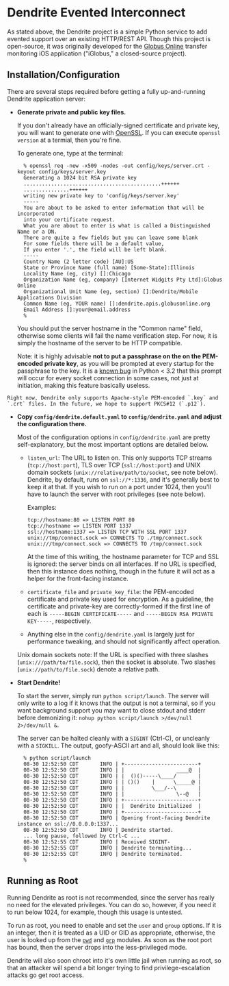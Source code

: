 Dendrite Evented Interconnect
=============================

As stated above, the Dendrite project is a simple Python service to add evented support over an existing HTTP/REST API. Though this project is open-source, it was originally developed for the [Globus Online](http://www.globusonline.org) transfer monitoring iOS application ("iGlobus," a closed-source project).

Installation/Configuration
--------------------------

There are several steps required before getting a fully up-and-running Dendrite application server:

* **Generate private and public key files.**
	
	If you don't already have an officially-signed certificate and private key, you will want to generate one with [OpenSSL](http://www.openssl.org/). If you can execute `openssl version` at a termial, then you're fine.
	
	To generate one, type at the terminal:
	
		% openssl req -new -x509 -nodes -out config/keys/server.crt -keyout config/keys/server.key
		Generating a 1024 bit RSA private key
		.............................................++++++
		...............++++++
		writing new private key to 'config/keys/server.key'
		-----
		You are about to be asked to enter information that will be incorporated
		into your certificate request.
		What you are about to enter is what is called a Distinguished Name or a DN.
		There are quite a few fields but you can leave some blank
		For some fields there will be a default value,
		If you enter '.', the field will be left blank.
		-----
		Country Name (2 letter code) [AU]:US
		State or Province Name (full name) [Some-State]:Illinois
		Locality Name (eg, city) []:Chicago
		Organization Name (eg, company) [Internet Widgits Pty Ltd]:Globus Online
		Organizational Unit Name (eg, section) []:Dendrite/Mobile Applications Division
		Common Name (eg, YOUR name) []:dendrite.apis.globusonline.org
		Email Address []:your@email.address    
		% 
	
	You should put the server hostname in the "Common name" field, otherwise some clients will fail the name verification step. For now, it is simply the hostname of the server to be HTTP compatible.
	
	Note: it is highly advisable __not to put a passphrase on the on the PEM-encoded private key__, as you will be prompted at every startup for the passphrase to the key. It is a [known bug][so1] in Python < 3.2 that this prompt will occur for every socket connection in some cases, not just at initiation, making this feature basically useless.

[so1]: http://stackoverflow.com/questions/3140011/keep-ssl-keyfile-open-in-python

	Right now, Dendrite only supports Apache-style PEM-encoded `.key` and `.crt` files. In the future, we hope to support PKCS#12 (`.p12`).

* **Copy `config/dendrite.default.yaml` to `config/dendrite.yaml` and adjust
  the configuration there.**
	
	Most of the configuration options in `config/dendrite.yaml` are pretty self-explanatory, but the most important options are detailed below.
	
	* `listen_url`: The URL to listen on. This only supports TCP streams (`tcp://host:port`), TLS over TCP (`ssl://host:port`) and UNIX domain sockets (`unix://relative/path/to/socket`, see note below). Dendrite, by default, runs on `ssl://*:1336`, and it's generally best to keep it at that. If you wish to run on a port under 1024, then you'll have to launch the server with root privileges (see note below).
		
		Examples:
		
		```
		tcp://hostname:80 => LISTEN PORT 80
		tcp://hostname => LISTEN PORT 1337
		ssl://hostname:1337 => LISTEN TCP WITH SSL PORT 1337
		unix://tmp/connect.sock => CONNECTS TO ./tmp/connect.sock
		unix:///tmp/connect.sock => CONNECTS TO /tmp/connect.sock
		```
		
		At the time of this writing, the hostname parameter for TCP and SSL is ignored: the server binds on all interfaces. If no URL is specified, then this instance does nothing, though in the future it will act as a helper for the front-facing instance.
  
	* `certificate_file` and `private_key_file`: the PEM-encoded certificate and private key used for encryption. As a guideline, the certificate and private-key are correctly-formed if the first line of each is `-----BEGIN CERTIFICATE-----` and `-----BEGIN RSA PRIVATE KEY-----`, respectively.
	
	* Anything else in the `config/dendrite.yaml` is largely just for performance tweaking, and should not significantly affect operation.
	
	Unix domain sockets note: If the URL is specified with three slashes (`unix:///path/to/file.sock`), then the socket is absolute. Two slashes (`unix://path/to/file.sock`) denote a relative path.  

* **Start Dendrite!**
	
	To start the server, simply run `python script/launch`. The server will only write to a log if it knows that the output is not a terminal, so if you want background support you may want to close stdout and stderr before demonizing it: `nohup python script/launch >/dev/null 2>/dev/null &`.
	
	The server can be halted cleanly with a `SIGINT` (Ctrl-C), or uncleanly with a `SIGKILL`. The output, goofy-ASCII art and all, should look like this:
	
		% python script/launch
		08-30 12:52:50 CDT       INFO | +------------------------+
		08-30 12:52:50 CDT       INFO | |                 ____@  |
		08-30 12:52:50 CDT       INFO | |  ()()-----\____/       |
		08-30 12:52:50 CDT       INFO | | ()()    |      \_____@ |
		08-30 12:52:50 CDT       INFO | |         \___/--\       |
		08-30 12:52:50 CDT       INFO | |                 \--@   |
		08-30 12:52:50 CDT       INFO | +------------------------+
		08-30 12:52:50 CDT       INFO | |  Dendrite Initialized  |
		08-30 12:52:50 CDT       INFO | +------------------------+
		08-30 12:52:50 CDT       INFO | Opening front-facing Dendrite instance on ssl://0.0.0.0:1337...
		08-30 12:52:50 CDT       INFO | Dendrite started.
		... long pause, followed by Ctrl-C ...
		08-30 12:52:55 CDT       INFO | Received SIGINT-
		08-30 12:52:55 CDT       INFO | Dendrite terminating...
		08-30 12:52:55 CDT       INFO | Dendrite terminated.
		% 

Running as Root
---------------

Running Dendrite as root is not recommended, since the server has really no need for the elevated privileges. You can do so, however, if you need it to run below 1024, for example, though this usage is untested.

To run as root, you need to enable and set the `user` and `group` options. If it is an integer, then it is treated as a UID or GID as appropriate, otherwise, the user is looked up from the [`pwd`][pwd-module] and [`grp`][grp-module] modules. As soon as the root port has bound, then the server drops into the less-privileged mode. 

Dendrite will also soon chroot into it's own little jail when running as root, so that an attacker will spend a bit longer trying to find privilege-escalation attacks go get root access.

[pwd-module]: http://docs.python.org/library/pwd.html
[grp-module]: http://docs.python.org/library/grp.html